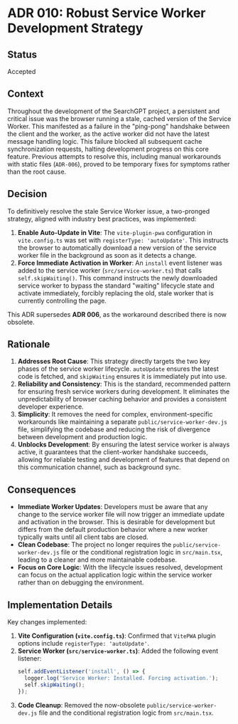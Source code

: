 # ADR 010: Robust Service Worker Development Strategy

## Status
Accepted

## Context
Throughout the development of the SearchGPT project, a persistent and critical issue was the browser running a stale, cached version of the Service Worker. This manifested as a failure in the "ping-pong" handshake between the client and the worker, as the active worker did not have the latest message handling logic. This failure blocked all subsequent cache synchronization requests, halting development progress on this core feature. Previous attempts to resolve this, including manual workarounds with static files (`ADR-006`), proved to be temporary fixes for symptoms rather than the root cause.

## Decision
To definitively resolve the stale Service Worker issue, a two-pronged strategy, aligned with industry best practices, was implemented:
1.  **Enable Auto-Update in Vite**: The `vite-plugin-pwa` configuration in `vite.config.ts` was set with `registerType: 'autoUpdate'`. This instructs the browser to automatically download a new version of the service worker file in the background as soon as it detects a change.
2.  **Force Immediate Activation in Worker**: An `install` event listener was added to the service worker (`src/service-worker.ts`) that calls `self.skipWaiting()`. This command instructs the newly downloaded service worker to bypass the standard "waiting" lifecycle state and activate immediately, forcibly replacing the old, stale worker that is currently controlling the page.

This ADR supersedes **ADR 006**, as the workaround described there is now obsolete.

## Rationale
1.  **Addresses Root Cause**: This strategy directly targets the two key phases of the service worker lifecycle. `autoUpdate` ensures the latest code is fetched, and `skipWaiting` ensures it is immediately put into use.
2.  **Reliability and Consistency**: This is the standard, recommended pattern for ensuring fresh service workers during development. It eliminates the unpredictability of browser caching behavior and provides a consistent developer experience.
3.  **Simplicity**: It removes the need for complex, environment-specific workarounds like maintaining a separate `public/service-worker-dev.js` file, simplifying the codebase and reducing the risk of divergence between development and production logic.
4.  **Unblocks Development**: By ensuring the latest service worker is always active, it guarantees that the client-worker handshake succeeds, allowing for reliable testing and development of features that depend on this communication channel, such as background sync.

## Consequences
- **Immediate Worker Updates**: Developers must be aware that any change to the service worker file will now trigger an immediate update and activation in the browser. This is desirable for development but differs from the default production behavior where a new worker typically waits until all client tabs are closed.
- **Clean Codebase**: The project no longer requires the `public/service-worker-dev.js` file or the conditional registration logic in `src/main.tsx`, leading to a cleaner and more maintainable codebase.
- **Focus on Core Logic**: With the lifecycle issues resolved, development can focus on the actual application logic within the service worker rather than on debugging the environment.

## Implementation Details
Key changes implemented:
1.  **Vite Configuration (`vite.config.ts`)**: Confirmed that `VitePWA` plugin options include `registerType: 'autoUpdate'`.
2.  **Service Worker (`src/service-worker.ts`)**: Added the following event listener:
    ```typescript
    self.addEventListener('install', () => {
      logger.log('Service Worker: Installed. Forcing activation.');
      self.skipWaiting();
    });
    ```
3.  **Code Cleanup**: Removed the now-obsolete `public/service-worker-dev.js` file and the conditional registration logic from `src/main.tsx`.
